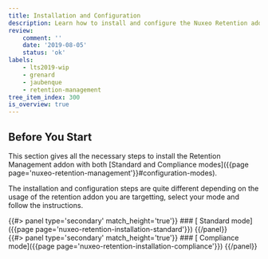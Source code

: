 ```yaml
---
title: Installation and Configuration
description: Learn how to install and configure the Nuxeo Retention addon.
review:
    comment: ''
    date: '2019-08-05'
    status: 'ok'
labels:
    - lts2019-wip
    - grenard
    - jaubenque
    - retention-management
tree_item_index: 300
is_overview: true
---
```


## Before You Start

This section gives all the necessary steps to install the Retention Management addon with both [Standard and Compliance modes]({{page page='nuxeo-retention-management'}}#configuration-modes).

The installation and configuration steps are quite different depending on the usage of the retention addon you are targetting, select your mode and follow the instructions.

<div class="row" data-equalizer data-equalize-on="medium">
<div class="column medium-6">
{{#> panel type='secondary' match_height='true'}}
### [<i class="fa fa-long-arrow-right" aria-hidden="true"></i>&nbsp;Standard mode]({{page page='nuxeo-retention-installation-standard'}})
{{/panel}}
</div>

<div class="column medium-6">
{{#> panel type='secondary' match_height='true'}}
### [<i class="fa fa-long-arrow-right" aria-hidden="true"></i>&nbsp;Compliance mode]({{page page='nuxeo-retention-installation-compliance'}})
{{/panel}}
</div>
</div>
